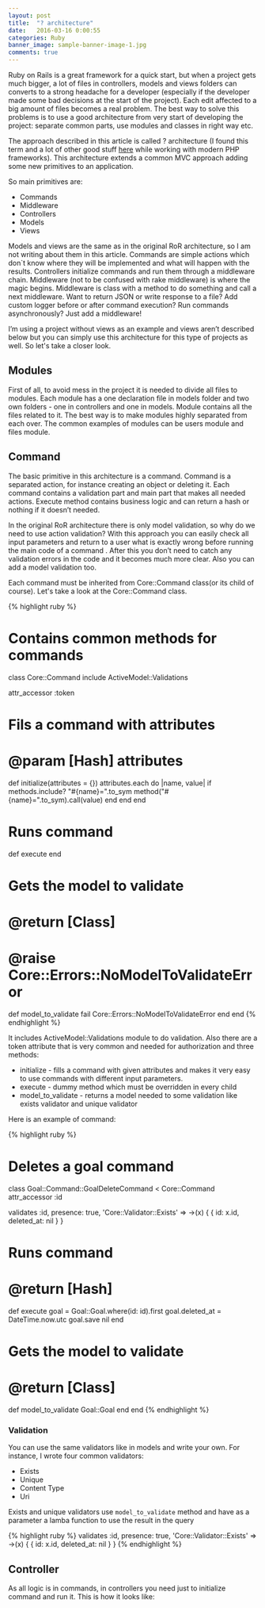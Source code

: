 ```yaml
---
layout: post
title:  "? architecture"
date:   2016-03-16 0:00:55
categories: Ruby
banner_image: sample-banner-image-1.jpg
comments: true
---
```


Ruby on Rails is a great framework for a quick start, but when a project gets much bigger, a lot of files in controllers, models and views folders can converts to a strong headache for a developer (especially if the developer made some bad decisions at the start of the project). Each edit affected to a big amount of files becomes a real problem. The best way to solve this problems is to use a good architecture from very start of developing the project: separate common parts, use modules and classes in right way etc.

The approach described in this article is called ? architecture (I found this term and a lot of other good stuff [here](http://fideloper.com/hexagonal-architecture) while working with modern PHP frameworks). This architecture extends a common MVC approach adding some new primitives to an application.  

So main primitives are:

- Commands
- Middleware
- Controllers
- Models
- Views
 
Models and views are the same as in the original RoR architecture, so I am not writing about them in this article. Commands are simple actions which don`t know where they will be implemented and what will happen with the results. Controllers initialize commands and run them through a middleware chain. Middleware (not to be confused with rake middleware) is where the magic begins. Middleware is class with a method to do something and call a next middleware. Want to return JSON or write response to a file? Add custom logger before or after command execution? Run commands asynchronously? Just add a middleware!

I’m using a project without views as an example and views aren’t described below but you can simply use this architecture for this type of projects as well. So let's take a closer look. 

## Modules

First of all, to avoid mess in the project it is needed to divide all files to modules. Each module has a one declaration file in models folder and two own folders - one in controllers and one in models. Module contains all the files related to it. The best way is to make modules highly separated from each over. The common examples of modules can be users module and files module.

## Command

The basic primitive in this architecture is a command. Command is a separated action, for instance creating an object or deleting it. Each command contains a validation part and main part that makes all needed actions. Execute method contains business logic and can return a hash or nothing if it doesn’t needed.

In the original RoR architecture there is only model validation, so why do we need to use action validation? With this approach you can easily check all input parameters and return to a user what is exactly wrong before running the main code of a command . After this you don’t need to catch any validation errors in the code and it becomes much more clear. Also you can add a model validation too.  

Each command must be inherited from Core::Command class(or its child of course). Let's take a look at the Core::Command class.

{% highlight ruby %}
# Contains common methods for commands
class Core::Command
  include ActiveModel::Validations

  attr_accessor :token

  # Fils a command with attributes
  # @param [Hash] attributes
  def initialize(attributes = {})
    attributes.each do |name, value|
      if methods.include? "#{name}=".to_sym
        method("#{name}=".to_sym).call(value)
      end
    end
  end

  # Runs command
  def execute
  end

  # Gets the model to validate
  # @return [Class]
  # @raise Core::Errors::NoModelToValidateError
  def model_to_validate
    fail Core::Errors::NoModelToValidateError
  end
end
{% endhighlight %}

It includes ActiveModel::Validations module to do validation. Also there are a token attribute that is very common and needed for authorization and three methods:

- initialize - fills a command with given attributes and makes it very easy to use commands with different input parameters.
- execute - dummy method which must be overridden in every child
- model_to_validate - returns a model needed to some validation like exists validator and unique validator

Here is an example of command:

{% highlight ruby %}
# Deletes a goal command
class Goal::Command::GoalDeleteCommand < Core::Command
  attr_accessor :id

  validates :id, presence: true,
                 'Core::Validator::Exists' => ->(x) { { id: x.id, deleted_at: nil } }

  # Runs command
  # @return [Hash]
  def execute
    goal = Goal::Goal.where(id: id).first
    goal.deleted_at = DateTime.now.utc
    goal.save
    nil
  end

  # Gets the model to validate
  # @return [Class]
  def model_to_validate
    Goal::Goal
  end
end
{% endhighlight %}

### Validation

You can use the same validators like in models and write your own. For instance, I wrote four common validators:

- Exists
- Unique
- Content Type
- Uri

Exists and unique validators use `model_to_validate` method and have as a parameter a lamba function to use the result in the query

{% highlight ruby %}
  validates :id, presence: true,
                 'Core::Validator::Exists' => ->(x) { { id: x.id, deleted_at: nil } }
{% endhighlight %}

## Controller

As all logic is in commands, in controllers you need just to initialize command and run it. This is how it looks like:


